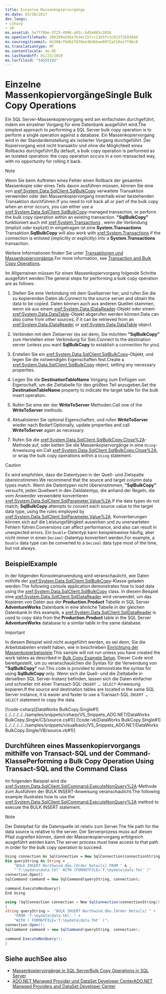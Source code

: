 ```yaml
---
title: Einzelne Massenkopiervorgänge
ms.date: 03/30/2017
dev_langs:
- csharp
- vb
ms.assetid: 5e7ff0be-3f23-4996-a92c-bd54d65c3836
ms.openlocfilehash: 286199a595e7b34c25fcc13d37c5c913f269304d
ms.sourcegitcommit: 6b308cf6d627d78ee36dbbae8972a310ac7fd6c8
ms.translationtype: MT
ms.contentlocale: de-DE
ms.lasthandoff: 01/23/2019
ms.locfileid: "54555192"
---
```

# <a name="single-bulk-copy-operations"></a><span data-ttu-id="d004a-102">Einzelne Massenkopiervorgänge</span><span class="sxs-lookup"><span data-stu-id="d004a-102">Single Bulk Copy Operations</span></span>
<span data-ttu-id="d004a-103">Ein SQL Server-Massenkopiervorgang wird am einfachsten durchgeführt, indem ein einzelner Vorgang für eine Datenbank ausgeführt wird.</span><span class="sxs-lookup"><span data-stu-id="d004a-103">The simplest approach to performing a SQL Server bulk copy operation is to perform a single operation against a database.</span></span> <span data-ttu-id="d004a-104">Ein Massenkopiervorgang wird in der Standardeinstellung als isolierter Vorgang durchgeführt. Der Kopiervorgang wird nicht transaktiv und ohne die Möglichkeit eines Rollbacks durchgeführt.</span><span class="sxs-lookup"><span data-stu-id="d004a-104">By default, a bulk copy operation is performed as an isolated operation: the copy operation occurs in a non-transacted way, with no opportunity for rolling it back.</span></span>  
  
> [!NOTE]
>  <span data-ttu-id="d004a-105">Wenn Sie beim Auftreten eines Fehler einen Rollback der gesamten Massenkopie oder eines Teils davon ausführen müssen, können Sie eine von <xref:System.Data.SqlClient.SqlBulkCopy> verwaltete Transaktion verwenden oder den Massenkopiervorgang innerhalb einer bestehenden Transaktion durchführen.</span><span class="sxs-lookup"><span data-stu-id="d004a-105">If you need to roll back all or part of the bulk copy when an error occurs, you can either use a <xref:System.Data.SqlClient.SqlBulkCopy>-managed transaction, or perform the bulk copy operation within an existing transaction.</span></span> <span data-ttu-id="d004a-106">**"SqlBulkCopy"** funktioniert auch mit <xref:System.Transactions> , wenn die Verbindung (implizit oder explizit) in eingetragen ist eine **System.Transactions** Transaktion.</span><span class="sxs-lookup"><span data-stu-id="d004a-106">**SqlBulkCopy** will also work with <xref:System.Transactions> if the connection is enlisted (implicitly or explicitly) into a **System.Transactions** transaction.</span></span>  
>   
>  <span data-ttu-id="d004a-107">Weitere Informationen finden Sie unter [Transaktionen und Massenkopiervorgänge](../../../../../docs/framework/data/adonet/sql/transaction-and-bulk-copy-operations.md).</span><span class="sxs-lookup"><span data-stu-id="d004a-107">For more information, see [Transaction and Bulk Copy Operations](../../../../../docs/framework/data/adonet/sql/transaction-and-bulk-copy-operations.md).</span></span>  
  
 <span data-ttu-id="d004a-108">Im Allgemeinen müssen für einen Massenkopiervorgang folgende Schritte ausgeführt werden:</span><span class="sxs-lookup"><span data-stu-id="d004a-108">The general steps for performing a bulk copy operation are as follows:</span></span>  
  
1.  <span data-ttu-id="d004a-109">Stellen Sie eine Verbindung mit dem Quellserver her, und rufen Sie die zu kopierenden Daten ab.</span><span class="sxs-lookup"><span data-stu-id="d004a-109">Connect to the source server and obtain the data to be copied.</span></span> <span data-ttu-id="d004a-110">Daten können auch aus anderen Quellen stammen, wenn sie aus einem <xref:System.Data.IDataReader>-Objekt oder einem <xref:System.Data.DataTable>-Objekt abgerufen werden können.</span><span class="sxs-lookup"><span data-stu-id="d004a-110">Data can also come from other sources, if it can be retrieved from an <xref:System.Data.IDataReader> or <xref:System.Data.DataTable> object.</span></span>  
  
2.  <span data-ttu-id="d004a-111">Verbinden mit dem Zielserver (es sei denn, Sie möchten **"SqlBulkCopy"** zum Herstellen einer Verbindung für Sie).</span><span class="sxs-lookup"><span data-stu-id="d004a-111">Connect to the destination server (unless you want **SqlBulkCopy** to establish a connection for you).</span></span>  
  
3.  <span data-ttu-id="d004a-112">Erstellen Sie ein <xref:System.Data.SqlClient.SqlBulkCopy>-Objekt, und legen Sie die notwendigen Eigenschaften fest.</span><span class="sxs-lookup"><span data-stu-id="d004a-112">Create a <xref:System.Data.SqlClient.SqlBulkCopy> object, setting any necessary properties.</span></span>  
  
4.  <span data-ttu-id="d004a-113">Legen Sie die **DestinationTableName** Vorgang zum Einfügen von Eigenschaft, um die Zieltabelle für den größten Teil anzugeben.</span><span class="sxs-lookup"><span data-stu-id="d004a-113">Set the **DestinationTableName** property to indicate the target table for the bulk insert operation.</span></span>  
  
5.  <span data-ttu-id="d004a-114">Rufen Sie eine der der **WriteToServer** Methoden.</span><span class="sxs-lookup"><span data-stu-id="d004a-114">Call one of the **WriteToServer** methods.</span></span>  
  
6.  <span data-ttu-id="d004a-115">Aktualisieren Sie optional Eigenschaften, und rufen **WriteToServer** wieder nach Bedarf.</span><span class="sxs-lookup"><span data-stu-id="d004a-115">Optionally, update properties and call **WriteToServer** again as necessary.</span></span>  
  
7.  <span data-ttu-id="d004a-116">Rufen Sie die <xref:System.Data.SqlClient.SqlBulkCopy.Close%2A>-Methode auf, oder betten Sie die Massenkopiervorgänge in eine `Using`-Anweisung ein.</span><span class="sxs-lookup"><span data-stu-id="d004a-116">Call <xref:System.Data.SqlClient.SqlBulkCopy.Close%2A>, or wrap the bulk copy operations within a `Using` statement.</span></span>  
  
> [!CAUTION]
>  <span data-ttu-id="d004a-117">Es wird empfohlen, dass die Datentypen in der Quell- und Zielspalte übereinstimmen.</span><span class="sxs-lookup"><span data-stu-id="d004a-117">We recommend that the source and target column data types match.</span></span> <span data-ttu-id="d004a-118">Wenn die Datentypen nicht übereinstimmen, **"SqlBulkCopy"** versucht, jeden Quellwert in den Zieldatentyp, die anhand der Regeln, die vom Anwender verwendete konvertieren <xref:System.Data.SqlClient.SqlParameter.Value%2A>.</span><span class="sxs-lookup"><span data-stu-id="d004a-118">If the data types do not match, **SqlBulkCopy** attempts to convert each source value to the target data type, using the rules employed by <xref:System.Data.SqlClient.SqlParameter.Value%2A>.</span></span> <span data-ttu-id="d004a-119">Konvertierungen können sich auf die Leistungsfähigkeit auswirken und zu unerwarteten Fehlern führen.</span><span class="sxs-lookup"><span data-stu-id="d004a-119">Conversions can affect performance, and also can result in unexpected errors.</span></span> <span data-ttu-id="d004a-120">Ein `Double`-Datentyp kann beispielsweise häufig, aber nicht immer in einen `Decimal`-Datentyp konvertiert werden.</span><span class="sxs-lookup"><span data-stu-id="d004a-120">For example, a `Double` data type can be converted to a `Decimal` data type most of the time, but not always.</span></span>  
  
## <a name="example"></a><span data-ttu-id="d004a-121">Beispiel</span><span class="sxs-lookup"><span data-stu-id="d004a-121">Example</span></span>  
 <span data-ttu-id="d004a-122">In der folgenden Konsolenanwendung wird veranschaulicht, wie Daten mithilfe der <xref:System.Data.SqlClient.SqlBulkCopy>-Klasse geladen werden.</span><span class="sxs-lookup"><span data-stu-id="d004a-122">The following console application demonstrates how to load data using the <xref:System.Data.SqlClient.SqlBulkCopy> class.</span></span> <span data-ttu-id="d004a-123">In diesem Beispiel eine <xref:System.Data.SqlClient.SqlDataReader> wird verwendet, um das Kopieren von Daten aus der **Production.Product** Tabelle in SQL Server **AdventureWorks** Datenbank in eine ähnliche Tabelle in der gleichen Datenbank.</span><span class="sxs-lookup"><span data-stu-id="d004a-123">In this example, a <xref:System.Data.SqlClient.SqlDataReader> is used to copy data from the **Production.Product** table in the SQL Server **AdventureWorks** database to a similar table in the same database.</span></span>  
  
> [!IMPORTANT]
>  <span data-ttu-id="d004a-124">In diesem Beispiel wird nicht ausgeführt werden, es sei denn, Sie die Arbeitstabellen erstellt haben, wie in beschrieben [Einrichtung der Massenkopierbeispiele](../../../../../docs/framework/data/adonet/sql/bulk-copy-example-setup.md).</span><span class="sxs-lookup"><span data-stu-id="d004a-124">This sample will not run unless you have created the work tables as described in [Bulk Copy Example Setup](../../../../../docs/framework/data/adonet/sql/bulk-copy-example-setup.md).</span></span> <span data-ttu-id="d004a-125">Dieser Code wird bereitgestellt, um zu veranschaulichen die Syntax für die Verwendung von **"SqlBulkCopy"** nur.</span><span class="sxs-lookup"><span data-stu-id="d004a-125">This code is provided to demonstrate the syntax for using **SqlBulkCopy** only.</span></span> <span data-ttu-id="d004a-126">Wenn sich die Quell- und die Zieltabelle in derselben SQL Server-Instanz befinden, lassen sich die Daten einfacher und schneller mit einer Transact-SQL-`INSERT … SELECT`-Anweisung kopieren.</span><span class="sxs-lookup"><span data-stu-id="d004a-126">If the source and destination tables are located in the same SQL Server instance, it is easier and faster to use a Transact-SQL `INSERT … SELECT` statement to copy the data.</span></span>  
  
 [!code-csharp[DataWorks BulkCopy.Single#1](../../../../../samples/snippets/csharp/VS_Snippets_ADO.NET/DataWorks BulkCopy.Single/CS/source.cs#1)]
 [!code-vb[DataWorks BulkCopy.Single#1](../../../../../samples/snippets/visualbasic/VS_Snippets_ADO.NET/DataWorks BulkCopy.Single/VB/source.vb#1)]  
  
## <a name="performing-a-bulk-copy-operation-using-transact-sql-and-the-command-class"></a><span data-ttu-id="d004a-127">Durchführen eines Massenkopiervorgangs mithilfe von Transact-SQL und der Command-Klasse</span><span class="sxs-lookup"><span data-stu-id="d004a-127">Performing a Bulk Copy Operation Using Transact-SQL and the Command Class</span></span>  
 <span data-ttu-id="d004a-128">Im folgenden Beispiel wird die <xref:System.Data.SqlClient.SqlCommand.ExecuteNonQuery%2A>-Methode zum Ausführen der BULK INSERT-Anweisung veranschaulicht.</span><span class="sxs-lookup"><span data-stu-id="d004a-128">The following example illustrates how to use the <xref:System.Data.SqlClient.SqlCommand.ExecuteNonQuery%2A> method to execute the BULK INSERT statement.</span></span>  
  
> [!NOTE]
>  <span data-ttu-id="d004a-129">Der Dateipfad für die Datenquelle ist relativ zum Server.</span><span class="sxs-lookup"><span data-stu-id="d004a-129">The file path for the data source is relative to the server.</span></span> <span data-ttu-id="d004a-130">Der Serverprozess muss auf diesen Pfad zugreifen können, damit der Massenkopiervorgang erfolgreich ausgeführt werden kann.</span><span class="sxs-lookup"><span data-stu-id="d004a-130">The server process must have access to that path in order for the bulk copy operation to succeed.</span></span>  
  
```vb  
Using connection As SqlConnection = New SqlConnection(connectionString)  
Dim queryString As String = _  
    "BULK INSERT Northwind.dbo.[Order Details] FROM " & _  
    "'f:\mydata\data.tbl' WITH (FORMATFILE='f:\mydata\data.fmt' )"  
connection.Open()  
SqlCommand command = New SqlCommand(queryString, connection);  
  
command.ExecuteNonQuery()  
End Using  
```  
  
```csharp  
using (SqlConnection connection = New SqlConnection(connectionString))  
{  
string queryString =  "BULK INSERT Northwind.dbo.[Order Details] " +  
    "FROM 'f:\mydata\data.tbl' " +  
    "WITH ( FORMATFILE='f:\mydata\data.fmt' )";  
connection.Open();  
SqlCommand command = new SqlCommand(queryString, connection);  
  
command.ExecuteNonQuery();  
}  
```  
  
## <a name="see-also"></a><span data-ttu-id="d004a-131">Siehe auch</span><span class="sxs-lookup"><span data-stu-id="d004a-131">See also</span></span>
- [<span data-ttu-id="d004a-132">Massenkopiervorgänge in SQL Server</span><span class="sxs-lookup"><span data-stu-id="d004a-132">Bulk Copy Operations in SQL Server</span></span>](../../../../../docs/framework/data/adonet/sql/bulk-copy-operations-in-sql-server.md)
- [<span data-ttu-id="d004a-133">ADO.NET Managed Provider und DataSet Developer Center</span><span class="sxs-lookup"><span data-stu-id="d004a-133">ADO.NET Managed Providers and DataSet Developer Center</span></span>](https://go.microsoft.com/fwlink/?LinkId=217917)
